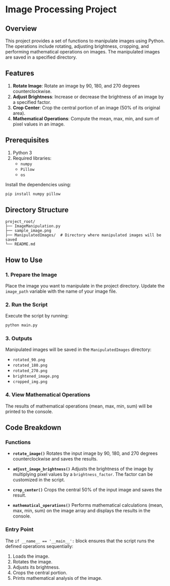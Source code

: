 # Image Processing Project

## Overview
This project provides a set of functions to manipulate images using Python. The operations include rotating, adjusting brightness, cropping, and performing mathematical operations on images. The manipulated images are saved in a specified directory.

## Features
1. **Rotate Image**: Rotate an image by 90, 180, and 270 degrees counterclockwise.
2. **Adjust Brightness**: Increase or decrease the brightness of an image by a specified factor.
3. **Crop Center**: Crop the central portion of an image (50% of its original area).
4. **Mathematical Operations**: Compute the mean, max, min, and sum of pixel values in an image.

## Prerequisites
1. Python 3
2. Required libraries:
   - `numpy`
   - `Pillow`
   - `os`

Install the dependencies using:
```bash
pip install numpy pillow
```

## Directory Structure
```
project_root/
├── ImageManipulation.py
├── sample_image.png
├── ManipulatedImages/  # Directory where manipulated images will be saved
└── README.md
```

## How to Use

### 1. Prepare the Image
Place the image you want to manipulate in the project directory. Update the `image_path` variable with the name of your image file.

### 2. Run the Script
Execute the script by running:
```bash
python main.py
```

### 3. Outputs
Manipulated images will be saved in the `ManipulatedImages` directory:
- `rotated_90.png`
- `rotated_180.png`
- `rotated_270.png`
- `brightened_image.png`
- `cropped_img.png`

### 4. View Mathematical Operations
The results of mathematical operations (mean, max, min, sum) will be printed to the console.

## Code Breakdown

### Functions
- **`rotate_image()`**
  Rotates the input image by 90, 180, and 270 degrees counterclockwise and saves the results.

- **`adjust_image_brightness()`**
  Adjusts the brightness of the image by multiplying pixel values by a `brightness_factor`. The factor can be customized in the script.

- **`crop_center()`**
  Crops the central 50% of the input image and saves the result.

- **`mathematical_operations()`**
  Performs mathematical calculations (mean, max, min, sum) on the image array and displays the results in the console.

### Entry Point
The `if __name__ == '__main__':` block ensures that the script runs the defined operations sequentially:
1. Loads the image.
2. Rotates the image.
3. Adjusts its brightness.
4. Crops the central portion.
5. Prints mathematical analysis of the image.
